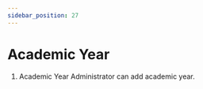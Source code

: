 ```yaml
---
sidebar_position: 27
---
```

 
# Academic Year
1. Academic Year
Administrator can add academic year.